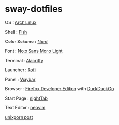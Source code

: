 # sway-dotfiles
OS : [Arch Linux](https://archlinux.org)

Shell : [Fish](https://fishshell.com)

Color Scheme : [Nord](https://nordtheme.com)

Font : [Noto Sans Mono Light](https://www.google.com/get/noto)

Terminal : [Alacritty](https://github.com/alacritty/alacritty)

Launcher : [Rofi](https://github.com/davatorium/rofi)

Panel : [Waybar](https://github.com/Alexays/waybar)

Browser : [Firefox Developer Edition](https://www.mozilla.org/en-US/firefox/developer/) with [DuckDuckGo](https://duckduckgo.com)

Start Page : [nightTab](https://addons.mozilla.org/en-US/firefox/addon/nighttab/)

Text Editor : [neovim](https://github.com/neovim/neovim)

[unixporn post](https://www.reddit.com/r/unixporn/comments/ozhmnr/sway_ricing_your_mom/)


